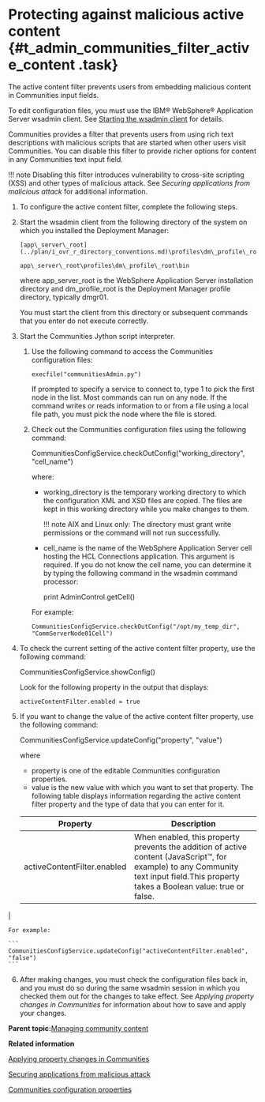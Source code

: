# Protecting against malicious active content {#t_admin_communities_filter_active_content .task}

The active content filter prevents users from embedding malicious content in Communities input fields.

To edit configuration files, you must use the IBM® WebSphere® Application Server wsadmin client. See [Starting the wsadmin client](t_admin_wsadmin_starting.md) for details.

Communities provides a filter that prevents users from using rich text descriptions with malicious scripts that are started when other users visit Communities. You can disable this filter to provide richer options for content in any Communities text input field.

!!! note
    Disabling this filter introduces vulnerability to cross-site scripting \(XSS\) and other types of malicious attack. See *Securing applications from malicious attack* for additional information.

1.  To configure the active content filter, complete the following steps.
2.  Start the wsadmin client from the following directory of the system on which you installed the Deployment Manager:

    ```
    [app\_server\_root](../plan/i_ovr_r_directory_conventions.md)\profiles\dm\_profile\_root\bin
    ```

    ```
    app\_server\_root\profiles\dm\_profile\_root\bin
    ```

    where app\_server\_root is the WebSphere Application Server installation directory and dm\_profile\_root is the Deployment Manager profile directory, typically dmgr01.

    You must start the client from this directory or subsequent commands that you enter do not execute correctly.

3.  Start the Communities Jython script interpreter.

    1.  Use the following command to access the Communities configuration files:

        ```
        execfile("communitiesAdmin.py")
        ```

        If prompted to specify a service to connect to, type 1 to pick the first node in the list. Most commands can run on any node. If the command writes or reads information to or from a file using a local file path, you must pick the node where the file is stored.

    2.  Check out the Communities configuration files using the following command:

        CommunitiesConfigService.checkOutConfig\("working\_directory", "cell\_name"\)

        where:

        -   working\_directory is the temporary working directory to which the configuration XML and XSD files are copied. The files are kept in this working directory while you make changes to them.

            !!! note
    AIX and Linux only: The directory must grant write permissions or the command will not run successfully.

        -   cell\_name is the name of the WebSphere Application Server cell hosting the HCL Connections application. This argument is required. If you do not know the cell name, you can determine it by typing the following command in the wsadmin command processor:

            print AdminControl.getCell\(\)

        For example:

        ```
        CommunitiesConfigService.checkOutConfig("/opt/my_temp_dir", "CommServerNode01Cell")
        ```

4.  To check the current setting of the active content filter property, use the following command:

    CommunitiesConfigService.showConfig\(\)

    Look for the following property in the output that displays:

    ```
    activeContentFilter.enabled = true
    ```

5.  If you want to change the value of the active content filter property, use the following command:

    CommunitiesConfigService.updateConfig\("property", "value"\)

    where

    -   property is one of the editable Communities configuration properties.
    -   value is the new value with which you want to set that property.
    The following table displays information regarding the active content filter property and the type of data that you can enter for it.

    |Property|Description|
    |--------|-----------|
    |activeContentFilter.enabled|When enabled, this property prevents the addition of active content \(JavaScript™, for example\) to any Community text input field.This property takes a Boolean value: true or false.

|

    For example:

    ```
    CommunitiesConfigService.updateConfig("activeContentFilter.enabled", "false")
    ```

6.  After making changes, you must check the configuration files back in, and you must do so during the same wsadmin session in which you checked them out for the changes to take effect. See *Applying property changes in Communities* for information about how to save and apply your changes.


**Parent topic:**[Managing community content](../admin/c_admin_communities_control_content.md)

**Related information**  


[Applying property changes in Communities](../admin/t_admin_communities_save_changes.md)

[Securing applications from malicious attack](../secure/c_admin_security_xss.md)

[Communities configuration properties](../admin/r_admin_communities_config_props.md)

